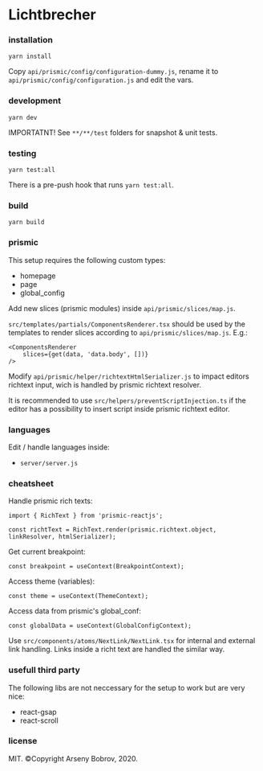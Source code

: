 # Lichtbrecher

### installation
```yarn install```

Copy ```api/prismic/config/configuration-dummy.js```, rename it to ```api/prismic/config/configuration.js``` and edit the vars.


### development
```yarn dev```

IMPORTATNT! See ```**/**/test``` folders for snapshot & unit tests.


### testing
```yarn test:all```

There is a pre-push hook that runs ```yarn test:all```.


### build
```yarn build```


### prismic
This setup requires the following custom types:

- homepage
- page
- global_config

Add new slices (prismic modules) inside ```api/prismic/slices/map.js```.

```src/templates/partials/ComponentsRenderer.tsx``` should be used by the templates to render slices according to ```api/prismic/slices/map.js```.
E.g.: 
```
<ComponentsRenderer
    slices={get(data, 'data.body', [])}
/>
```

Modify ```api/prismic/helper/richtextHtmlSerializer.js``` to impact editors richtext input, wich is handled by prismic richtext resolver.

It is recommended to use ```src/helpers/preventScriptInjection.ts``` if the editor has a possibility to insert script inside prismic richtext editor.



### languages
Edit / handle languages inside:

- ```server/server.js```



### cheatsheet
Handle prismic rich texts:

```import { RichText } from 'prismic-reactjs';```

```const richtText = RichText.render(prismic.richtext.object, linkResolver, htmlSerializer);```

Get current breakpoint:

```const breakpoint = useContext(BreakpointContext);```

Access theme (variables):

```const theme = useContext(ThemeContext);```

Access data from prismic's global_conf:

```const globalData = useContext(GlobalConfigContext);```

Use ```src/components/atoms/NextLink/NextLink.tsx``` for internal and external link handling.
Links inside a richt text are handled the similar way.


### usefull third party
The following libs are not neccessary for the setup to work but are very nice:

- react-gsap
- react-scroll


### license
MIT. ©Copyright Arseny Bobrov, 2020.
